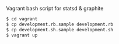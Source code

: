 Vagrant bash script for statsd & graphite

```bash
$ cd vagrant
$ cp development.rb.sample development.rb
$ cp development.sh.sample development.sh
$ vagrant up
```
